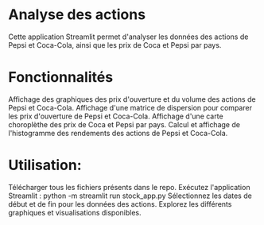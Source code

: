 # Analyse des actions
  Cette application Streamlit permet d'analyser les données des actions de Pepsi et Coca-Cola, ainsi que les prix de Coca et Pepsi par pays.

# Fonctionnalités
  Affichage des graphiques des prix d'ouverture et du volume des actions de Pepsi et Coca-Cola.
  Affichage d'une matrice de dispersion pour comparer les prix d'ouverture de Pepsi et Coca-Cola.
  Affichage d'une carte choroplèthe des prix de Coca et Pepsi par pays.
  Calcul et affichage de l'histogramme des rendements des actions de Pepsi et Coca-Cola.
# Utilisation:
  Télécharger tous les fichiers présents dans le repo. 
  Exécutez l'application Streamlit : python -m streamlit run stock_app.py
  Sélectionnez les dates de début et de fin pour les données des actions.
  Explorez les différents graphiques et visualisations disponibles.
